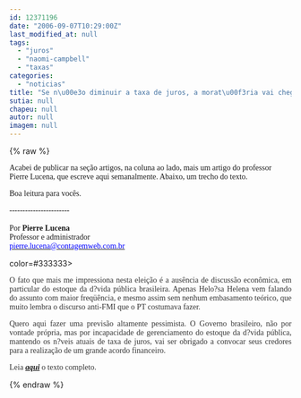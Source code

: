 ```yaml
---
id: 12371196
date: "2006-09-07T10:29:00Z"
last_modified_at: null
tags:
  - "juros"
  - "naomi-campbell"
  - "taxas"
categories:
  - "noticias"
title: "Se n\u00e3o diminuir a taxa de juros, a morat\u00f3ria vai chegar"
sutia: null
chapeu: null
autor: null
imagem: null
---
```

{% raw %}
<p><P><FONT face=Verdana>Acabei de publicar na seção artigos, na coluna ao lado, mais um artigo do professor Pierre Lucena, que escreve aqui semanalmente. Abaixo, um trecho do texto.</FONT></P></p>
<p><P><FONT face=Verdana>Boa leitura para vocês.</FONT></P></p>
<p><P><FONT face=Verdana>-----------------------<BR><BR></FONT><FONT face=Verdana>Por <B>Pierre Lucena</B><BR>Professor e administrador <BR></FONT><A href=\"mailto:pierre.lucena@contagemweb.com.br\"><U><FONT color=#0000ff><FONT face=Verdana>pierre.lucena@contagemweb.com.br</FONT></U></FONT></A></P><FONT face=Verdana></p>
<p><P align=justify></P></FONT><FONT</p>
<p> color=#333333></p>
<p><P align=justify></FONT><FONT color=#333333><FONT face=Verdana>O fato que mais me impressiona nesta eleição é a ausência de discussão econômica, em particular do estoque da d?vida pública brasileira. Apenas Helo?sa Helena vem falando do assunto com maior freqüência, e mesmo assim sem nenhum embasamento teórico, que muito lembra o discurso anti-FMI que o PT costumava fazer.</FONT></P></p>
<p><P align=justify><FONT face=Verdana>Quero aqui fazer uma previsão altamente pessimista. O Governo brasileiro, não por vontade própria, mas por incapacidade de gerenciamento do estoque da d?vida pública, mantendo os n?veis atuais de taxa de juros, vai ser obrigado a convocar seus credores para a realização de um grande acordo financeiro.</FONT></P></p>
<p><P><FONT face=Verdana>Leia <STRONG><EM><FONT color=mediumblue><A href=\"https://jc3.uol.com.br/blogs/jc/2006/09/07/not_1260.php\">aqui</A> </FONT></EM></STRONG>o texto completo.</FONT></P></FONT> </p>
{% endraw %}